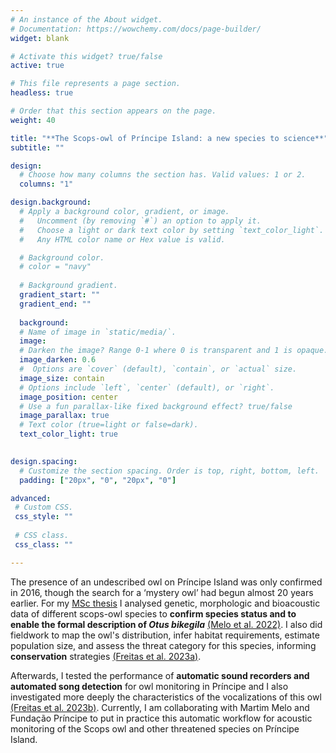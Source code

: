 ```yaml
---
# An instance of the About widget.
# Documentation: https://wowchemy.com/docs/page-builder/
widget: blank

# Activate this widget? true/false
active: true

# This file represents a page section.
headless: true

# Order that this section appears on the page.
weight: 40

title: "**The Scops-owl of Príncipe Island: a new species to science**"
subtitle: ""

design:
  # Choose how many columns the section has. Valid values: 1 or 2.
  columns: "1"

design.background:
  # Apply a background color, gradient, or image.
  #   Uncomment (by removing `#`) an option to apply it.
  #   Choose a light or dark text color by setting `text_color_light`.
  #   Any HTML color name or Hex value is valid.

  # Background color.
  # color = "navy"
  
  # Background gradient.
  gradient_start: ""
  gradient_end: ""
  
  background:
  # Name of image in `static/media/`.
  image:
  # Darken the image? Range 0-1 where 0 is transparent and 1 is opaque.
  image_darken: 0.6
  #  Options are `cover` (default), `contain`, or `actual` size.
  image_size: contain
  # Options include `left`, `center` (default), or `right`.
  image_position: center
  # Use a fun parallax-like fixed background effect? true/false
  image_parallax: true
  # Text color (true=light or false=dark).
  text_color_light: true
  

design.spacing:
  # Customize the section spacing. Order is top, right, bottom, left.
  padding: ["20px", "0", "20px", "0"]

advanced:
 # Custom CSS. 
 css_style: ""
 
 # CSS class.
 css_class: ""

---
```


The presence of an undescribed owl on Príncipe Island was only confirmed in 2016, though the search for a ‘mystery owl’ had begun almost 20 years earlier.
For my [MSc thesis](https://repositorio-aberto.up.pt/handle/10216/124021) I analysed genetic, morphologic and bioacoustic data of different scops-owl species to **confirm species status and to enable the formal description of <i>Otus bikegila</i>** [(Melo et al. 2022)](https://doi.org/10.3897/zookeys.1126.87635). I also did fieldwork to map the owl's distribution, infer habitat requirements, estimate population size, and assess the threat category for this species, informing **conservation** strategies [(Freitas et al. 2023a)](https://doi.org/10.1017/S0959270922000429).

Afterwards, I tested the performance of **automatic sound recorders and automated song detection** for owl monitoring in Príncipe and I also investigated more deeply the characteristics of the vocalizations of this owl [(Freitas et al. 2023b)](https://link.springer.com/article/10.1007/s10531-023-02642-7). 
Currently, I am collaborating with Martim Melo and Fundação Príncipe to put in practice this automatic workflow for acoustic monitoring of the Scops owl and other threatened species on Príncipe Island.

